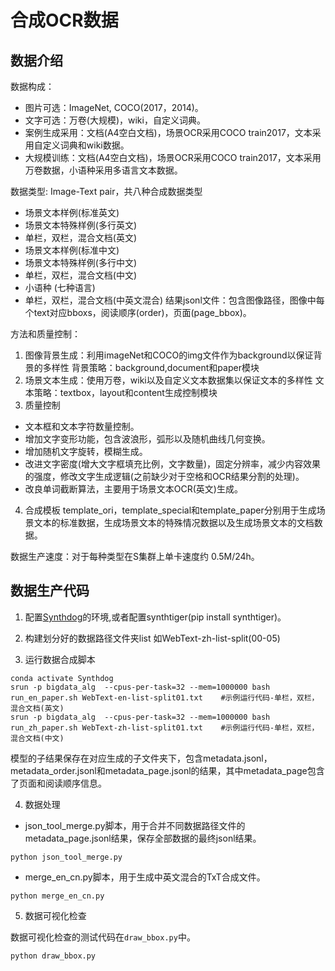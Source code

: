 # 合成OCR数据

## 数据介绍

数据构成：
- 图片可选：ImageNet, COCO(2017，2014)。
- 文字可选：万卷(大规模)，wiki，自定义词典。
- 案例生成采用：文档(A4空白文档)，场景OCR采用COCO train2017，文本采用自定义词典和wiki数据。
- 大规模训练：文档(A4空白文档)，场景OCR采用COCO train2017，文本采用万卷数据，小语种采用多语言文本数据。

数据类型: Image-Text pair，共八种合成数据类型
- 场景文本样例(标准英文) 
- 场景文本特殊样例(多行英文)  
- 单栏，双栏，混合文档(英文)  
- 场景文本样例(标准中文)  
- 场景文本特殊样例(多行中文)   
- 单栏，双栏，混合文档(中文) 
- 小语种 (七种语言)
- 单栏，双栏，混合文档(中英文混合) 
结果jsonl文件：包含图像路径，图像中每个text对应bboxs，阅读顺序(order)，页面(page_bbox)。

方法和质量控制：
1. 图像背景生成：利用imageNet和COCO的img文件作为background以保证背景的多样性
     背景策略：background,document和paper模块
2. 场景文本生成：使用万卷，wiki以及自定义文本数据集以保证文本的多样性
     文本策略：textbox，layout和content生成控制模块
3. 质量控制
- 文本框和文本字符数量控制。
- 增加文字变形功能，包含波浪形，弧形以及随机曲线几何变换。
- 增加随机文字旋转，模糊生成。
- 改进文字密度(增大文字框填充比例，文字数量)，固定分辨率，减少内容效果的强度，修改文字生成逻辑(之前缺少对于空格和OCR结果分割的处理)。
- 改良单词截断算法，主要用于场景文本OCR(英文)生成。
4. 合成模板
template_ori，template_special和template_paper分别用于生成场景文本的标准数据，生成场景文本的特殊情况数据以及生成场景文本的文档数据。

数据生产速度：对于每种类型在S集群上单卡速度约 0.5M/24h。

## 数据生产代码

1. 配置[Synthdog](https://github.com/wangbinDL/SynthDog_SmarkDoc)的环境,或者配置synthtiger(pip install synthtiger)。

2. 构建划分好的数据路径文件夹list 如WebText-zh-list-split(00-05)

3. 运行数据合成脚本
```shell
conda activate Synthdog
srun -p bigdata_alg  --cpus-per-task=32 --mem=1000000 bash run_en_paper.sh WebText-en-list-split01.txt    #示例运行代码-单栏，双栏，混合文档(英文)  
srun -p bigdata_alg  --cpus-per-task=32 --mem=1000000 bash run_zh_paper.sh WebText-zh-list-split01.txt    #示例运行代码-单栏，双栏，混合文档(中文) 
```
模型的子结果保存在对应生成的子文件夹下，包含metadata.jsonl，metadata_order.jsonl和metadata_page.jsonl的结果，其中metadata_page包含了页面和阅读顺序信息。

4. 数据处理
- json_tool_merge.py脚本，用于合并不同数据路径文件的metadata_page.jsonl结果，保存全部数据的最终jsonl结果。

```shell
python json_tool_merge.py
```

- merge_en_cn.py脚本，用于生成中英文混合的TxT合成文件。
```shell
python merge_en_cn.py
```

5. 数据可视化检查

数据可视化检查的测试代码在`draw_bbox.py`中。

```shell
python draw_bbox.py
```


